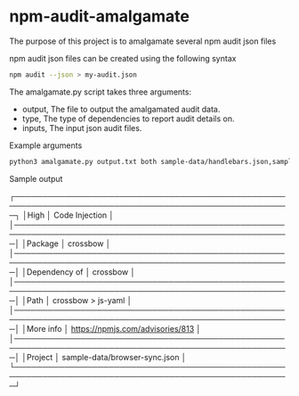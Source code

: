 # npm-audit-amalgamate

The purpose of this project is to amalgamate several npm audit json files

npm audit json files can be created using the following syntax

```bash
npm audit --json > my-audit.json
```

The amalgamate.py script takes three arguments:

- output, The file to output the amalgamated audit data.  
- type, The type of dependencies to report audit details on.  
- inputs, The input json audit files.  

Example arguments

```bash
python3 amalgamate.py output.txt both sample-data/handlebars.json,sample-data/browser-sync.json
```

Sample output

┌────────────────────────────────────────────────────────────────────────────────────────────────────┐
│High           │ Code Injection                                                                     │
│────────────────────────────────────────────────────────────────────────────────────────────────────│
│Package        │ crossbow                                                                           │
│────────────────────────────────────────────────────────────────────────────────────────────────────│
│Dependency of  │ crossbow                                                                           │
│────────────────────────────────────────────────────────────────────────────────────────────────────│
│Path           │ crossbow > js-yaml                                                                 │
│────────────────────────────────────────────────────────────────────────────────────────────────────│
│More info      │ https://npmjs.com/advisories/813                                                   │
│────────────────────────────────────────────────────────────────────────────────────────────────────│
│Project        │ sample-data/browser-sync.json                                                      │
└────────────────────────────────────────────────────────────────────────────────────────────────────┘
